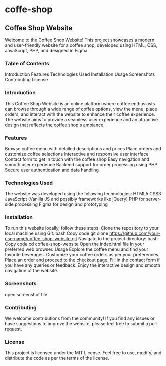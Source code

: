 # coffe-shop
## Coffee Shop Website
Welcome to the Coffee Shop Website! This project showcases a modern and user-friendly website for a coffee shop, developed using HTML, CSS, JavaScript, PHP, and designed in Figma.
### Table of Contents
Introduction
Features
Technologies Used
Installation
Usage
Screenshots
Contributing
License

### Introduction
This Coffee Shop Website is an online platform where coffee enthusiasts can browse through a wide range of coffee options, view the menu, place orders, and interact with the website to enhance their coffee experience. The website aims to provide a seamless user experience and an attractive design that reflects the coffee shop's ambiance.

### Features
Browse coffee menu with detailed descriptions and prices
Place orders and customize coffee selections
Interactive and responsive user interface
Contact form to get in touch with the coffee shop
Easy navigation and smooth user experience
Backend support for order processing using PHP
Secure user authentication and data handling
### Technologies Used
The website was developed using the following technologies:
HTML5
CSS3
JavaScript (Vanilla JS and possibly frameworks like jQuery)
PHP for server-side processing
Figma for design and prototyping
### Installation
To run this website locally, follow these steps:
Clone the repository to your local machine using Git:
bash
Copy code
git clone https://github.com/your-username/coffee-shop-website.git
Navigate to the project directory:
bash
Copy code
cd coffee-shop-website
Open the index.html file in your preferred web browser.
Usage
Explore the coffee menu and find your favorite beverages.
Customize your coffee orders as per your preferences.
Place an order and proceed to the checkout page.
Fill in the contact form if you have any queries or feedback.
Enjoy the interactive design and smooth navigation of the website.
### Screenshots
open screenshot file
### Contributing
We welcome contributions from the community! If you find any issues or have suggestions to improve the website, please feel free to submit a pull request.
### License
This project is licensed under the MIT License. Feel free to use, modify, and distribute the code as per the terms of the license.
